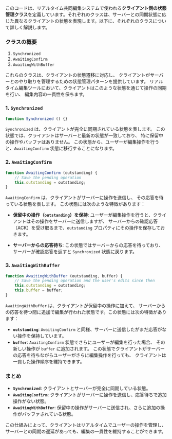 このコードは、リアルタイム共同編集システムで使われる**クライアント側の状態管理クラス**を定義しています。それぞれのクラスは、サーバーとの同期状態に応じた異なるクライアントの状態を表現します。以下に、それぞれのクラスについて詳しく解説します。

### クラスの概要
1. `Synchronized`
2. `AwaitingConfirm`
3. `AwaitingWithBuffer`

これらのクラスは、クライアントの状態遷移に対応し、
クライアントがサーバーとのやり取りを管理するための状態管理パターンを提供しています。
リアルタイム編集ツールにおいて、クライアントはこのような状態を通じて操作の同期を行い、
編集内容の一貫性を保ちます。

### 1. `Synchronized`
```javascript
function Synchronized () {}
```
`Synchronized` は、クライアントが完全に同期されている状態を表します。
この状態では、クライアントはサーバーと最新の状態が一致しており、
特に保留中の操作やバッファはありません。
この状態から、ユーザーが編集操作を行うと、`AwaitingConfirm` 状態に移行することになります。

### 2. `AwaitingConfirm`
```javascript
function AwaitingConfirm (outstanding) {
    // Save the pending operation
    this.outstanding = outstanding;
}
```
`AwaitingConfirm` は、クライアントがサーバーに操作を送信し、
その応答を待っている状態を表します。
この状態には次のような特徴があります：

- **保留中の操作（`outstanding`）を保持**:
  ユーザーが編集操作を行うと、クライアントはその操作をサーバーに送信しますが、
  サーバーからの確認応答（ACK）を受け取るまで、`outstanding` プロパティにその操作を保存しておきます。

- **サーバーからの応答待ち**: この状態ではサーバーからの応答を待っており、
  サーバーが確認応答を返すと `Synchronized` 状態に戻ります。

### 3. `AwaitingWithBuffer`
```javascript
function AwaitingWithBuffer (outstanding, buffer) {
    // Save the pending operation and the user's edits since then
    this.outstanding = outstanding;
    this.buffer = buffer;
}
```
`AwaitingWithBuffer` は、クライアントが保留中の操作に加えて、
サーバーからの応答を待つ間に追加で編集が行われた状態です。この状態には次の特徴があります：

- **`outstanding`**: `AwaitingConfirm` と同様、サーバーに送信したがまだ応答がない操作を保持しています。
- **`buffer`**: `AwaitingConfirm` 状態でさらにユーザーが編集を行った場合、
  その新しい操作が `buffer` に追加されます。
  この状態でクライアントがサーバーの応答を待ちながらユーザーがさらに編集操作を行っても、
  クライアントは一貫した操作順序を維持できます。

### まとめ
- **`Synchronized`**: クライアントとサーバーが完全に同期している状態。
- **`AwaitingConfirm`**: クライアントがサーバーに操作を送信し、応答待ちで追加操作がない状態。
- **`AwaitingWithBuffer`**: 保留中の操作がサーバーに送信され、さらに追加の操作がバッファされている状態。

この仕組みによって、クライアントはリアルタイムでユーザーの操作を管理し、
サーバーとの同期の遅延があっても、編集の一貫性を維持することができます。